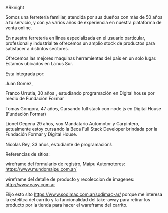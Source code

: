 ARknight 

Somos una ferretería familiar, atendida por sus dueños con más de 50 años a tu servicio, y con ya varios años de experiencia en nuestra plataforma de venta online.

En nuestra ferretería en línea especializada en el usuario particular, profesional y industrial te ofrecemos un amplio stock de productos para satisfacer a distintos sectores. 

Ofrecemos las mejores maquinas herramientas del país en un solo lugar. Estamos ubicados en Lanus Sur.

Esta integrada por:

Juan Gomez,

Franco Urrutia, 30 años , estudiando programación en Digital house por medio de Fundación Formar 

Tomas Gongora, 47 años, Cursando full stack con node.js en Digital House (Fundación Formar)

Lionel Gegena 29 años, soy Mandatario Automotor y Carpintero, actualmente estoy cursando la Beca Full Stack Developer brindada por la Fundación Formar y Digital House.

Nicolas Rey, 33 años, estudiante de programación!.

Referencias de sitios:

wireframe del formulario de registro, Maipu Automotores:  https://www.mundomaipu.com.ar/

wireframe del detalle de producto y recoleccion de imagenes: http://www.easy.com.ar

Elijo esto sito https://www.sodimac.com.ar/sodimac-ar/ porque me interesa la estelitca del carrito y la funcionalidad del take-away para retirar los producto por la tienda para hacer el wareframe del carrito.